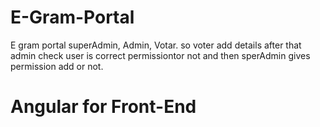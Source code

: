 # E-Gram-Portal

E gram portal superAdmin, Admin, Votar. so voter add details after that admin check user is correct permissiontor not and then sperAdmin gives permission add or not.

# Angular for Front-End
